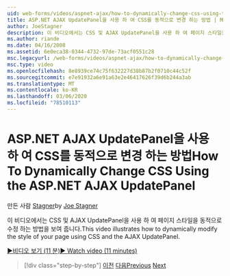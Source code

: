 ```yaml
---
uid: web-forms/videos/aspnet-ajax/how-to-dynamically-change-css-using-the-aspnet-ajax-updatepanel
title: ASP.NET AJAX UpdatePanel을 사용 하 여 CSS를 동적으로 변경 하는 방법 | Microsoft Docs
author: JoeStagner
description: 이 비디오에서는 CSS 및 AJAX UpdatePanel을 사용 하 여 페이지 스타일을 동적으로 수정 하는 방법을 보여 줍니다.
ms.author: riande
ms.date: 04/16/2008
ms.assetid: 6e0eca38-0344-4732-97de-73acf0551c28
msc.legacyurl: /web-forms/videos/aspnet-ajax/how-to-dynamically-change-css-using-the-aspnet-ajax-updatepanel
msc.type: video
ms.openlocfilehash: 8e8939ce74c75f632227d38b87b2f0710c44c52f
ms.sourcegitcommit: e7e91932a6e91a63e2e46417626f39d6b244a3ab
ms.translationtype: MT
ms.contentlocale: ko-KR
ms.lasthandoff: 03/06/2020
ms.locfileid: "78510113"
---
```

# <a name="how-to-dynamically-change-css-using-the-aspnet-ajax-updatepanel"></a><span data-ttu-id="bc8da-103">ASP.NET AJAX UpdatePanel을 사용 하 여 CSS를 동적으로 변경 하는 방법</span><span class="sxs-lookup"><span data-stu-id="bc8da-103">How To Dynamically Change CSS Using the ASP.NET AJAX UpdatePanel</span></span>

<span data-ttu-id="bc8da-104">만든 사람 [Stagner](https://github.com/JoeStagner)</span><span class="sxs-lookup"><span data-stu-id="bc8da-104">by [Joe Stagner](https://github.com/JoeStagner)</span></span>

<span data-ttu-id="bc8da-105">이 비디오에서는 CSS 및 AJAX UpdatePanel을 사용 하 여 페이지 스타일을 동적으로 수정 하는 방법을 보여 줍니다.</span><span class="sxs-lookup"><span data-stu-id="bc8da-105">This video illustrates how to dynamically modify the style of your page using CSS and the AJAX UpdatePanel.</span></span>

[<span data-ttu-id="bc8da-106">&#9654;비디오 보기 (11 분)</span><span class="sxs-lookup"><span data-stu-id="bc8da-106">&#9654; Watch video (11 minutes)</span></span>](https://channel9.msdn.com/Blogs/ASP-NET-Site-Videos/how-to-dynamically-change-css-using-the-aspnet-ajax-updatepanel)

> [!div class="step-by-step"]
> <span data-ttu-id="bc8da-107">[이전](basic-aspnet-authentication-in-an-ajax-enabled-application.md)
> [다음](how-to-dynamically-add-controls-to-a-web-page.md)</span><span class="sxs-lookup"><span data-stu-id="bc8da-107">[Previous](basic-aspnet-authentication-in-an-ajax-enabled-application.md)
[Next](how-to-dynamically-add-controls-to-a-web-page.md)</span></span>
